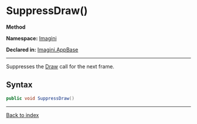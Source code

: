 # SuppressDraw()

**Method**

**Namespace:** [Imagini](Imagini.md)

**Declared in:** [Imagini.AppBase](Imagini.AppBase.md)

------



Suppresses the [Draw](#.md) call for the next frame.


## Syntax

```csharp
public void SuppressDraw()
```

------

[Back to index](index.md)